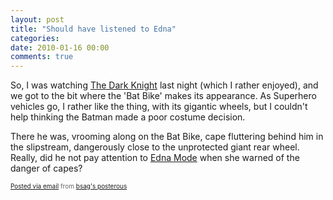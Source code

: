 ```yaml
---
layout: post
title: "Should have listened to Edna"
categories:
date: 2010-01-16 00:00
comments: true
---
```


<div class='posterous_autopost'><p>So, I was watching <a href="http://www.imdb.com/title/tt0468569/">The Dark Knight</a> last night (which I rather enjoyed), and we got to the bit where the 'Bat Bike' makes its appearance. As Superhero vehicles go, I rather like the thing, with its gigantic wheels, but I couldn't help thinking the Batman made a poor costume decision.</p> <p /> <p>There he was, vrooming along on the Bat Bike, cape fluttering behind him in the slipstream, dangerously close to the unprotected giant rear wheel. Really, did he not pay attention to <a href="http://en.wikipedia.org/wiki/Edna_Mode">Edna Mode</a> when she warned of the danger of capes?</p>      <p style="font-size: 10px; color: #666;">  <a href="http://posterous.com">Posted via email</a> from <a href="http://bsag.posterous.com/should-have-listened-to-edna">bsag's posterous</a>  </p>  </div>


